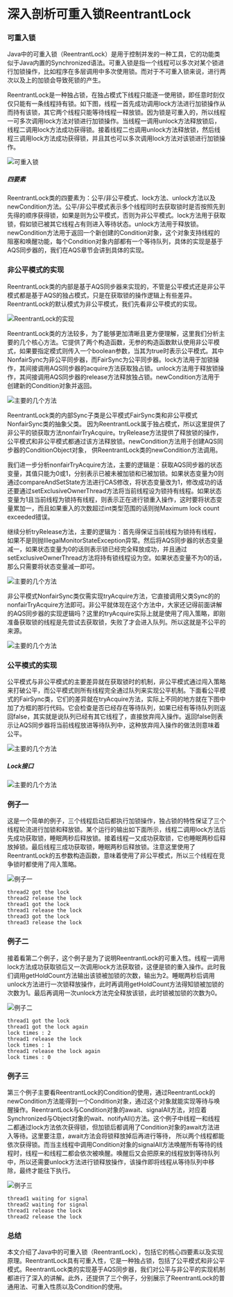 # 深入剖析可重入锁ReentrantLock

### 可重入锁

Java中的可重入锁（ReentrantLock）是用于控制并发的一种工具，它的功能类似于Java内置的Synchronized语法。可重入锁是指一个线程可以多次对某个锁进行加锁操作，比如程序在多层调用中多次使用锁。而对于不可重入锁来说，进行两次以及上的加锁会导致死锁的产生。

ReentrantLock是一种独占锁，在独占模式下线程只能逐一使用锁，即任意时刻仅仅只能有一条线程持有锁。如下图，线程一首先成功调用lock方法进行加锁操作从而持有该锁，其它两个线程只能等待线程一释放锁。因为锁是可重入的，所以线程一可多次调用lock方法对锁进行加锁操作。当线程一调用unlock方法释放锁后，线程二调用lock方法成功获得锁。接着线程二也调用unlock方法释放锁，然后线程三调用lock方法成功获得锁，并且其也可以多次调用lock方法对该锁进行加锁操作。

![可重入锁](../image/c7/ReentrantLock-1.png)


##### 四要素

ReentrantLock类的四要素为：公平/非公平模式、lock方法、unlock方法以及newCondition方法。公平/非公平模式表示多个线程同时去获取锁时是否按照先到先得的顺序获得锁，如果是则为公平模式，否则为非公平模式。lock方法用于获取锁，假如锁已被其它线程占有则进入等待状态。unlock方法用于释放锁。newCondition方法用于返回一个新创建的Condition对象，这个对象支持线程的阻塞和唤醒功能，每个Condition对象内部都有一个等待队列，具体的实现是基于AQS同步器的，我们在AQS章节会讲到具体的实现。

### 非公平模式的实现

ReentrantLock类的内部是基于AQS同步器来实现的，不管是公平模式还是非公平模式都是基于AQS的独占模式，只是在获取锁的操作逻辑上有些差异。ReentrantLock的默认模式为非公平模式，我们先看非公平模式的实现。

![ReentrantLock的实现](../image/c7/ReentrantLock-2.png)

ReentrantLock类的方法较多，为了能够更加清晰且更方便理解，这里我们分析主要的几个核心方法。它提供了两个构造函数，无参的构造函数默认使用非公平模式，如果要指定模式则传入一个boolean参数，当其为true时表示公平模式。其中NonfairSync为非公平同步器，而FairSync为公平同步器。lock方法用于加锁操作，其间接调用AQS同步器的acquire方法获取独占锁。unlock方法用于释放锁操作，其间接调用AQS同步器的release方法释放独占锁。newCondition方法用于创建新的Condition对象并返回。

![主要的几个方法](../image/c7/ReentrantLock-3.png)


ReentrantLock类的内部Sync子类是公平模式FairSync类和非公平模式NonfairSync类的抽象父类。
因为ReentrantLock属于独占模式，所以这里提供了非公平的锁获取方法nonfairTryAcquire。tryRelease方法提供了释放锁的操作，
公平模式和非公平模式都通过该方法释放锁。newCondition方法用于创建AQS同步器的ConditionObject对象，
供ReentrantLock类的newCondition方法调用。

我们进一步分析nonfairTryAcquire方法，主要的逻辑是：获取AQS同步器的状态变量，其值只能为0或1，分别表示已被未被加锁和已被加锁。如果状态变量为0则通过compareAndSetState方法进行CAS修改，将状态变量改为1，修改成功的话还要通过setExclusiveOwnerThread方法将当前线程设为锁持有线程。如果状态变量为1且当前线程为锁持有线程，则表示正在进行锁重入操作，这时要将状态变量累加一，而且如果重入的次数超过int类型范围的话则抛Maximum lock count exceeded错误。

继续分析tryRelease方法，主要的逻辑为：首先得保证当前线程为锁持有线程，如果不是则抛IllegalMonitorStateException异常。然后将AQS同步器的状态变量减一，如果状态变量为0的话则表示锁已经完全释放成功，并且通过setExclusiveOwnerThread方法将持有锁线程设为空。如果状态变量不为0的话，那么只需要将状态变量减一即可。

![主要的几个方法](../image/c7/ReentrantLock-4.png)

非公平模式NonfairSync类仅需实现tryAcquire方法，它直接调用父类Sync的的nonfairTryAcquire方法即可。非公平就体现在这个方法中，大家还记得前面讲解的AQS同步器的实现逻辑吗？这里的tryAcquire实际上就是使用了闯入策略，即刚准备获取锁的线程是先尝试去获取锁，失败了才会进入队列。所以这就是不公平的来源。

![主要的几个方法](../image/c7/ReentrantLock-5.png)

### 公平模式的实现

公平模式与非公平模式的主要差异就在获取锁时的机制，非公平模式通过闯入策略来打破公平，而公平模式则所有线程完全通过队列来实现公平机制。下面看公平模式的FairSync类，它们的差异就在tryAcquire方法，实际上不同的地方就在下图中加了方框的那行代码。它会检查是否已经存在等待队列，如果已经有等待队列则返回false，其实就是说队列已经有其它线程了，直接放弃闯入操作。返回false则表示让AQS同步器将当前线程放进等待队列中，这种放弃闯入操作的做法则意味着公平。


![主要的几个方法](../image/c7/ReentrantLock-6.png)

##### Lock接口

![主要的几个方法](../image/c7/ReentrantLock-7.png)

### 例子一

这是一个简单的例子，三个线程启动后都执行加锁操作，独占锁的特性保证了三个线程轮流进行加锁和释放锁。某个运行的输出如下面所示，线程二调用lock方法后先成功获取锁，睡眠两秒后释放锁。接着线程一又成功获取锁，它也睡眠两秒后释放掉锁。最后线程三成功获取锁，睡眠两秒后释放锁。注意这里使用了ReentrantLock的五参数构造函数，意味着使用了非公平模式，所以三个线程在竞争锁时都使用了闯入策略。

![例子一](../image/c7/ReentrantLock-8.png)

```code
thread2 got the lock
thread2 release the lock
thread1 got the lock
thread1 release the lock
thread3 got the lock
thread3 release the lock
```

### 例子二

接着看第二个例子，这个例子是为了说明ReentrantLock的可重入性。线程一调用lock方法成功获取锁后又一次调用lock方法获取锁，这便是锁的重入操作。此时我们调用getHoldCount方法输出该锁被加锁的次数，输出为2。睡眠两秒后调用unlock方法进行一次锁释放操作，此时再调用getHoldCount方法得知锁被加锁的次数为1。最后再调用一次unlock方法完全释放该锁，此时锁被加锁的次数为0。

![例子二](../image/c7/ReentrantLock-9.png)

```code
thread1 got the lock
thread1 got the lock again
lock times : 2
thread1 release the lock
lock times : 1
thread1 release the lock again
lock times : 0
```

### 例子三

第三个例子主要看ReentrantLock的Condition的使用，通过ReentrantLock的newCondition方法能得到一个Condition对象，通过这个对象就能实现等待与唤醒操作。ReentrantLock与Condition对象的await、signalAll方法，对应着Synchronized与Object对象的wait、notifyAll()方法。这个例子中线程一和线程二都通过lock方法依次获得锁，但加锁后都调用了Condition对象的await方法进入等待。这里要注意，await方法会将锁释放掉后再进行等待，
所以两个线程都能依次获得锁。而当主线程中调用Condition对象的signalAll方法唤醒所有等待的线程时，线程一和线程二都会依次被唤醒。唤醒后又会把原来的线程放到等待队列中，所以还需要unlock方法进行锁释放操作，该操作即将线程从等待队列中移除，最终才能往下执行。

![例子三](../image/c7/ReentrantLock-10.png)

```code
thread1 waiting for signal
thread2 waiting for signal
thread1 release the lock
thread2 release the lock
```

### 总结

本文介绍了Java中的可重入锁（ReentrantLock），包括它的核心四要素以及实现原理。ReentrantLock具有可重入性，它是一种独占锁，包括了公平模式和非公平模式。ReentrantLock类的实现基于AQS同步器，我们对公平与非公平的实现机制都进行了深入的讲解。此外，还提供了三个例子，分别展示了ReentrantLock的普通用法、可重入性质以及Condition的使用。
